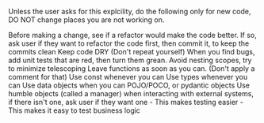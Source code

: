 Unless the user asks for this explcility, do the following only for new code, DO NOT change places you are not working on.

Before making a change, see if a refactor would make the code better. If so, ask user if they want to refactor the code first, then commit it, to keep the commits clean
Keep code DRY (Don't repeat yourself)
When you find bugs, add unit tests that are red, then turn them grean.
Avoid nesting scopes, try to minimize telescoping
Leave functions as soon as you can. (Don't apply a comment for that)
Use const whenever you can
Use types whenever you can
Use data objects when you can POJO/POCO, or pydantic objects
Use humble objects (called a manager) when interacting with external systems, if there isn't one, ask user if they want one - This makes testing easier - This makes it easy to test business logic
